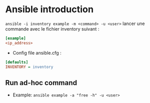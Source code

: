 # Ansible introduction

`ansible -i inventory example -m <command> -u <user>` lancer une commande avec le fichier inventory suivant :

```ini
[example]
<ip_address>
```

* Config file ansible.cfg :

```ini
[defaults]
INVENTORY = inventory
```

## Run ad-hoc command

* Example: `ansible example -a "free -h" -u <user>`
